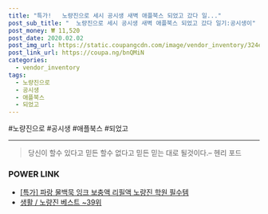 ```yaml
--- 
title: "특가!   노량진으로 세시 공시생 새벽 애플북스 되었고 갔다 일..." 
post_sub_title: "  노량진으로 세시 공시생 새벽 애플북스 되었고 갔다 일기:공시생이" 
post_money: ₩ 11,520 
post_date: 2020.02.02 
post_img_url: https://static.coupangcdn.com/image/vendor_inventory/324e/a4e093534d2204004628e84defb08c64483aca0ebc2cdda4a490ba374bbe.jpg 
post_link_url: https://coupa.ng/bnQMiN 
categories: 
  - vendor_inventory 
tags: 
  - 노량진으로 
  - 공시생 
  - 애플북스 
  - 되었고 
--- 
```

  #노량진으로 #공시생 #애플북스 #되었고 
<hr> 

> 당신이 할수 있다고 믿든 할수 없다고 믿든 믿는 대로 될것이다.–  헨리 포드 


### POWER LINK

* <a href="https://blog.naver.com/sakai111/221793062779" target="_blank">[특가] 파랑 물백묵 잉크 보충액 리필액 노량진 학원 필수템</a>
* <a href="https://blog.naver.com/santokki14/221793049866" target="_blank">생활 / 노량진 베스트 ~39위</a>
